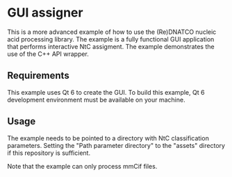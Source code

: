 GUI assigner
===

This is a more advanced example of how to use the (Re)DNATCO nucleic acid processing library. The example is a fully functional GUI application that performs interactive NtC assigment. The example demonstrates the use of the C++ API wrapper.

Requirements
---

This example uses Qt 6 to create the GUI. To build this example, Qt 6 development environment must be available on your machine.

Usage
---

The example needs to be pointed to a directory with NtC classification parameters. Setting the "Path parameter directory" to the "assets" directory if this repository is sufficient.

Note that the example can only process mmCif files.
